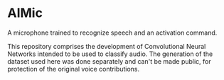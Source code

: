# AIMic
A microphone trained to recognize speech and an activation command.

This repository comprises the development of Convolutional Neural Networks intended to be used to classify audio.
The generation of the dataset used here was done separately and can't be made public, for protection of the original voice contributions.
